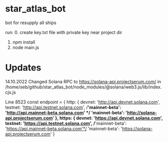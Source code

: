 # star_atlas_bot
bot for resupply all ships

run:
0. create key.txt file with private key near project dir
1. npm install
2. node main.js

# Updates

14.10.2022
Changed Solana RPC to https://solana-api.projectserum.com/ in /home/seb/github/star_atlas_bot/node_modules/@solana/web3.js/lib/index.cjs.js

Line 8523
const endpoint = {
  http: {
    devnet: 'http://api.devnet.solana.com',
    testnet: 'http://api.testnet.solana.com',
    /**'mainnet-beta': 'http://api.mainnet-beta.solana.com' */
    'mainnet-beta': 'http://solana-api.projectserum.com'
  },
  https: {
    devnet: 'https://api.devnet.solana.com',
    testnet: 'https://api.testnet.solana.com',
    /**'mainnet-beta': 'https://api.mainnet-beta.solana.com'*/
    'mainnet-beta': 'https://solana-api.projectserum.com'
  }